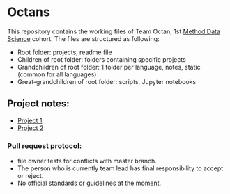 # Octans

This repository contains the working files of Team Octan, 1st [Method Data Science](http://www.methoddatascience.com/) cohort. The files are structured as following:
* Root folder: projects, readme file
* Children of root folder: folders containing specific projects
* Grandchildren of root folder: 1 folder per language, notes, static (common for all languages)
* Great-grandchildren of root folder: scripts, Jupyter notebooks

## Project notes:
* [Project 1]('projects/project1/notes/')
* [Project 2]('projects/project2/notes/')

### Pull request protocol:
* file owner tests for conflicts with master branch.
* The person who is currently team lead has final responsibility to accept or reject.
* No official standards or guidelines at the moment.
